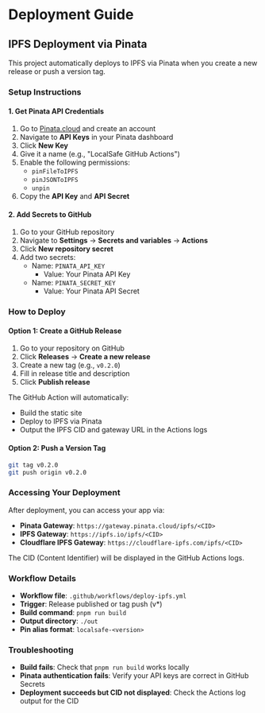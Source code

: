 # Deployment Guide

## IPFS Deployment via Pinata

This project automatically deploys to IPFS via Pinata when you create a new release or push a version tag.

### Setup Instructions

#### 1. Get Pinata API Credentials

1. Go to [Pinata.cloud](https://pinata.cloud) and create an account
2. Navigate to **API Keys** in your Pinata dashboard
3. Click **New Key**
4. Give it a name (e.g., "LocalSafe GitHub Actions")
5. Enable the following permissions:
   - `pinFileToIPFS`
   - `pinJSONToIPFS`
   - `unpin`
6. Copy the **API Key** and **API Secret**

#### 2. Add Secrets to GitHub

1. Go to your GitHub repository
2. Navigate to **Settings** → **Secrets and variables** → **Actions**
3. Click **New repository secret**
4. Add two secrets:
   - Name: `PINATA_API_KEY`
     - Value: Your Pinata API Key
   - Name: `PINATA_SECRET_KEY`
     - Value: Your Pinata API Secret

### How to Deploy

#### Option 1: Create a GitHub Release

1. Go to your repository on GitHub
2. Click **Releases** → **Create a new release**
3. Create a new tag (e.g., `v0.2.0`)
4. Fill in release title and description
5. Click **Publish release**

The GitHub Action will automatically:
- Build the static site
- Deploy to IPFS via Pinata
- Output the IPFS CID and gateway URL in the Actions logs

#### Option 2: Push a Version Tag

```bash
git tag v0.2.0
git push origin v0.2.0
```

### Accessing Your Deployment

After deployment, you can access your app via:

- **Pinata Gateway**: `https://gateway.pinata.cloud/ipfs/<CID>`
- **IPFS Gateway**: `https://ipfs.io/ipfs/<CID>`
- **Cloudflare IPFS Gateway**: `https://cloudflare-ipfs.com/ipfs/<CID>`

The CID (Content Identifier) will be displayed in the GitHub Actions logs.

### Workflow Details

- **Workflow file**: `.github/workflows/deploy-ipfs.yml`
- **Trigger**: Release published or tag push (v*)
- **Build command**: `pnpm run build`
- **Output directory**: `./out`
- **Pin alias format**: `localsafe-<version>`

### Troubleshooting

- **Build fails**: Check that `pnpm run build` works locally
- **Pinata authentication fails**: Verify your API keys are correct in GitHub Secrets
- **Deployment succeeds but CID not displayed**: Check the Actions log output for the CID
